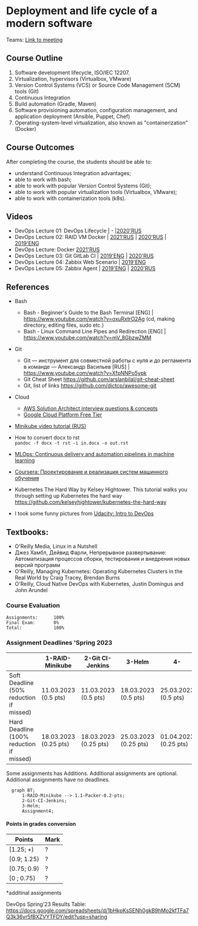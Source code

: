 # Deployment and life cycle of a modern software

Teams: [Link to meeting](https://teams.microsoft.com/l/meetup-join/19%3ameeting_Y2JhNzY3NzEtOGEzNy00NmQwLWJiOGUtZWM1OGY0OWQyMmUy%40thread.v2/0?context=%7b%22Tid%22%3a%22bf863923-e2ac-4dac-9caa-f42937e0db49%22%2c%22Oid%22%3a%22d9f34553-261e-4536-8978-84cfa6092f66%22%7d)

## Course Outline
1. Software development lifecycle, ISO/IEC 12207.
2. Virtualization, hypervisors (Virtualbox, VMware)
3. Version Control Systems (VCS) or Source Code Management (SCM) tools (Git)
4. Continuous Integration
5. Build automation (Gradle, Maven)
6. Software provisioning automation, configuration management, and application deployment (Ansible, Puppet, Chef)
7. Operating-system-level virtualization, also known as "containerization" (Docker)


## Course Outcomes
After completing the course, the students should be able to:
- understand Continuous Integration advantages;
- able to work with bash;
- able to work with popular Version Control Systems (Git);
- able to work with popular virtualization tools (Virtualbox, VMware);
- able to work with containerization tools (k8s).

## Videos
- DevOps Lecture 01: DevOps Lifecycle | - |[2020'RUS](https://www.youtube.com/watch?v=BD2BxNY6F58) 
- DevOps Lecture 02: RAID VM Docker | [2021'RUS](https://www.youtube.com/watch?v=FRlZuZ6d14E) | [2020'RUS](https://www.youtube.com/watch?v=BC19Gl2u4wc) | [2019'ENG](https://www.youtube.com/watch?v=lOhF1R2QrkU) 
- DevOps Lecture: Docker [2021'RUS](https://www.youtube.com/watch?v=MclSAaC4A_c)
- DevOps Lecture 03: Git GitLab CI | [2019'ENG](https://www.youtube.com/watch?v=NILYhfa35vs) | [2020'RUS](https://www.youtube.com/watch?v=S85in_KPPnY)
- DevOps Lecture 04: Zabbix Web Scenario | [2019'ENG](https://www.youtube.com/watch?v=Qe9_KXIAW98)
- DevOps Lecture 05: Zabbix Agent | [2019'ENG](https://www.youtube.com/watch?v=uUteBUB85_A) | [2020'RUS](https://youtu.be/Ak9VbVCpkjk)


## References
- Bash
  * Bash - Beginner's Guide to the Bash Terminal [ENG] | https://www.youtube.com/watch?v=oxuRxtrO2Ag (cd, making directory, editing files, sudo etc.)
  * Bash - Linux Command Line Pipes and Redirection [ENG] | https://www.youtube.com/watch?v=mV_8GbzwZMM
- Git
  * Git — инструмент для совместной работы с нуля и до регламента в команде — Александр Васильев [RUS] | https://www.youtube.com/watch?v=XfpNNPo5ypk
  * Git Cheat Sheet https://github.com/arslanbilal/git-cheat-sheet
  * Git, list of links https://github.com/dictcp/awesome-git
- Cloud
  * [AWS Solution Architect interview questions & concepts](https://www.teamblind.com/article/AWS-Solution-Architect-interview-questions--concepts-in7y48S7)
  * [Google Cloud Platform Free Tier](https://cloud.google.com/free/)


- [Minikube video tutorial (RUS)](https://www.youtube.com/watch?v=Amkkr4_nsyc)
- How to convert docx to rst \
  `pandoc -f docx -t rst -i in.docx -o out.rst`

- [MLOps: Continuous delivery and automation pipelines in machine learning](https://cloud.google.com/solutions/machine-learning/mlops-continuous-delivery-and-automation-pipelines-in-machine-learning)
- [Coursera: Проектирование и реализация систем машинного обучения](https://www.coursera.org/learn/machine-learning-design)
- Kubernetes The Hard Way by Kelsey Hightower. This tutorial walks you through setting up Kubernetes the hard way https://github.com/kelseyhightower/kubernetes-the-hard-way
- I took some funny pictures from [Udacity: Intro to DevOps](https://classroom.udacity.com/courses/ud611/)

## Textbooks:

* O'Reilly Media, Linux in a Nutshell
* Джез Хамбл, Дейвид Фарли, Непрерывное развертывание: Автоматизация процессов сборки, тестирования и внедрения новых версий программ
* O'Reilly, Managing Kubernetes: Operating Kubernetes Clusters in the Real World by Craig Tracey, Brendan Burns
* O'Reilly, Cloud Native DevOps with Kubernetes, Justin Domingus and John Arundel

### Course Evaluation
```
Assignments:      100%
Final Exam:       0%
Total:            100%

```

### Assignment Deadlines 'Spring 2023

|                                          |  1-RAID-Minikube | 2-Git CI-Jenkins | 3-Helm | 4- |
| ---------------------------------------- | --- | --- | --- |--- |
| Soft Deadline (50% reduction if missed)  | 11.03.2023 (0.5 pts)| 11.03.2023 (0.5 pts)| 18.03.2023 (0.5 pts) | 25.03.2023 (0.5 pts) |
| Hard Deadline (100% reduction if missed) | 18.03.2023 (0.25 pts) | 18.03.2023 (0.25 pts) | 25.03.2023 (0.25 pts) | 01.04.2023 (0.25 pts)|

Some assignments has Additions. Additional assignments are optional. Additional assignments have no deadlines.

```mermaid
  graph BT;
      1-RAID-Minikube --> 1.1-Packer-0.2-pts;
      2-Git-CI-Jenkins;
      3-Helm;
      Assignment4;
```



#### Points in grades conversion
|Points | Mark |
| ------- |------|
|[1.25; +) | ? |
|[0.9; 1.25) | ? |
| [0.75; 0.9) | ? |
| [0 ; 0.75) | ? |

*additinal assignments


DevOps Spring'23 Results Table:
https://docs.google.com/spreadsheets/d/1bHkpKsSENh0gkB9hMo2kfTFa7Q3k36vr5fBXZVYTFDY/edit?usp=sharing
